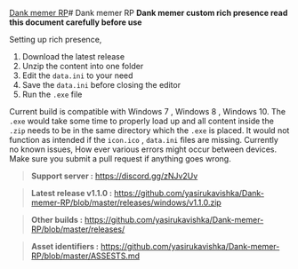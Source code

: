 [Dank memer RP](/source-code/icon.ico)# Dank memer RP
**Dank memer custom rich presence read this document carefully before use** 

Setting up rich presence,
1. Download the latest release
2. Unzip the content into one folder
3. Edit the `data.ini` to your need
4. Save the `data.ini` before closing the editor
5. Run the `.exe` file

Current build is compatible with Windows 7 , Windows 8 , Windows 10. The `.exe` would take some time to properly load up and all content inside the `.zip` needs to be in the same directory which the `.exe` is placed.  It would not function as intended if the `icon.ico` , `data.ini` files are missing.  Currently no known issues, How ever various errors might occur between devices. Make sure you submit a pull request if anything goes wrong.

> **Support server :** https://discord.gg/zNJv2Uv

> **Latest release v1.1.0 :** https://github.com/yasirukavishka/Dank-memer-RP/blob/master/releases/windows/v1.1.0.zip
  
> **Other builds :** https://github.com/yasirukavishka/Dank-memer-RP/blob/master/releases/
 
> **Asset identifiers :** https://github.com/yasirukavishka/Dank-memer-RP/blob/master/ASSESTS.md
